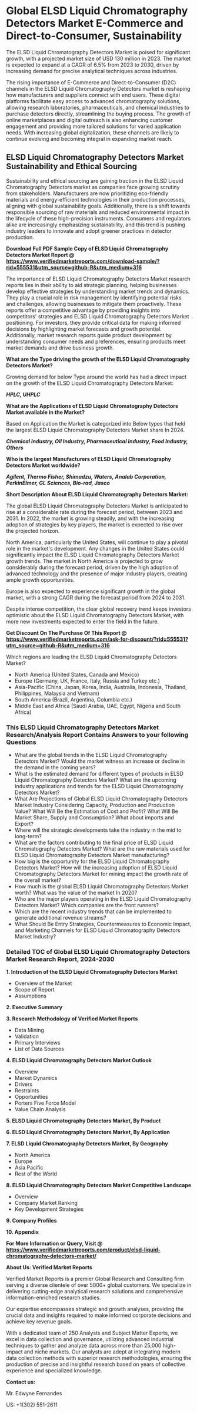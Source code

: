 <h1>Global ELSD Liquid Chromatography Detectors Market E-Commerce and Direct-to-Consumer, Sustainability</h1><p class=""><p>The ELSD Liquid Chromatography Detectors Market is poised for significant growth, with a projected market size of USD 130 million in 2023. The market is expected to expand at a CAGR of 6.5% from 2023 to 2030, driven by increasing demand for precise analytical techniques across industries.</p><p>The rising importance of E-Commerce and Direct-to-Consumer (D2C) channels in the ELSD Liquid Chromatography Detectors market is reshaping how manufacturers and suppliers connect with end users. These digital platforms facilitate easy access to advanced chromatography solutions, allowing research laboratories, pharmaceuticals, and chemical industries to purchase detectors directly, streamlining the buying process. The growth of online marketplaces and digital outreach is also enhancing customer engagement and providing more tailored solutions for varied application needs. With increasing global digitalization, these channels are likely to continue evolving and becoming integral in expanding market reach.</p><h2>ELSD Liquid Chromatography Detectors Market Sustainability and Ethical Sourcing</h2><p>Sustainability and ethical sourcing are gaining traction in the ELSD Liquid Chromatography Detectors market as companies face growing scrutiny from stakeholders. Manufacturers are now prioritizing eco-friendly materials and energy-efficient technologies in their production processes, aligning with global sustainability goals. Additionally, there is a shift towards responsible sourcing of raw materials and reduced environmental impact in the lifecycle of these high-precision instruments. Consumers and regulators alike are increasingly emphasizing sustainability, and this trend is pushing industry leaders to innovate and adopt greener practices in detector production.</p></p><p class=""><strong>Download Full PDF Sample Copy of ELSD Liquid Chromatography Detectors Market Report @ <a href="https://www.verifiedmarketreports.com/download-sample/?rid=555531&utm_source=github-R&utm_medium=316" target="_blank">https://www.verifiedmarketreports.com/download-sample/?rid=555531&utm_source=github-R&utm_medium=316</a></strong></p><p>The importance of&nbsp;ELSD Liquid Chromatography Detectors Market research reports lies in their ability to aid strategic planning, helping businesses develop effective strategies by understanding market trends and dynamics. They play a crucial role in risk management by identifying potential risks and challenges, allowing businesses to mitigate them proactively. These reports offer a competitive advantage by providing insights into competitors' strategies and ELSD Liquid Chromatography Detectors Market positioning. For investors, they provide critical data for making informed decisions by highlighting market forecasts and growth potential. Additionally, market research reports guide product development by understanding consumer needs and preferences, ensuring products meet market demands and drive business growth.</p><p><strong>What are the&nbsp;Type driving the growth of the ELSD Liquid Chromatography Detectors Market?</strong></p><p id="" class="">Growing demand for below Type around the world has had a direct impact on the growth of the ELSD Liquid Chromatography Detectors Market:</p><p class=""><em><strong>HPLC, UHPLC</strong></em></p><p class=""><strong>What are the&nbsp;Applications&nbsp;of ELSD Liquid Chromatography Detectors Market available in the Market?</strong></p><p id="" class="">Based on Application the Market is categorized into Below types that held the largest ELSD Liquid Chromatography Detectors Market share In 2024.</p><p class=""><em><strong>Chemical Industry, Oil Industry, Pharmaceutical Industry, Food Industry, Others</strong></em></p><p class=""><strong>Who is the largest Manufacturers of ELSD Liquid Chromatography Detectors Market worldwide?</strong></p><p><em><strong>Agilent, Thermo Fisher, Shimadzu, Waters, Analab Corporation, PerkinElmer, GL Sciences, Bio-rad, Jasco</strong></em></p><p id="" class=""><strong>Short Description About ELSD Liquid Chromatography Detectors Market:</strong></p><p>The global ELSD Liquid Chromatography Detectors Market is anticipated to rise at a considerable rate during the forecast period, between 2023 and 2031. In 2022, the market is growing steadily, and with the increasing adoption of strategies by key players, the market is expected to rise over the projected horizon.</p><p>North America, particularly the United States, will continue to play a pivotal role in the market's development. Any changes in the United States could significantly impact the ELSD Liquid Chromatography Detectors Market growth trends. The market in North America is projected to grow considerably during the forecast period, driven by the high adoption of advanced technology and the presence of major industry players, creating ample growth opportunities.</p><p>Europe is also expected to experience significant growth in the global market, with a strong CAGR during the forecast period from 2024 to 2031.</p><p>Despite intense competition, the clear global recovery trend keeps investors optimistic about the ELSD Liquid Chromatography Detectors Market, with more new investments expected to enter the field in the future.</p><p id="" class=""><strong>Get Discount On The Purchase Of This Report @ <a href="https://www.verifiedmarketreports.com/ask-for-discount/?rid=555531?utm_source=github-R&utm_medium=316" target="_blank">https://www.verifiedmarketreports.com/ask-for-discount/?rid=555531?utm_source=github-R&utm_medium=316</a></strong></p><p class="">Which regions are leading the ELSD Liquid Chromatography Detectors Market?</p><ul><li>North America (United States, Canada and Mexico)</li><li>Europe (Germany, UK, France, Italy, Russia and Turkey etc.)</li><li>Asia-Pacific (China, Japan, Korea, India, Australia, Indonesia, Thailand, Philippines, Malaysia and Vietnam)</li><li>South America (Brazil, Argentina, Columbia etc.)</li><li>Middle East and Africa (Saudi Arabia, UAE, Egypt, Nigeria and South Africa)</li></ul><h3 id="" class="">This ELSD Liquid Chromatography Detectors Market Research/Analysis Report Contains Answers to your following Questions</h3><ul><li>What are the global trends in the ELSD Liquid Chromatography Detectors Market? Would the market witness an increase or decline in the demand in the coming years?</li><li>What is the estimated demand for different types of products in ELSD Liquid Chromatography Detectors Market? What are the upcoming industry applications and trends for the ELSD Liquid Chromatography Detectors Market?</li><li>What Are Projections of Global ELSD Liquid Chromatography Detectors Market Industry Considering Capacity, Production and Production Value? What Will Be the Estimation of Cost and Profit? What Will Be Market Share, Supply and Consumption? What about imports and Export?</li><li>Where will the strategic developments take the industry in the mid to long-term?</li><li>What are the factors contributing to the final price of ELSD Liquid Chromatography Detectors Market? What are the raw materials used for ELSD Liquid Chromatography Detectors Market manufacturing?</li><li>How big is the opportunity for the ELSD Liquid Chromatography Detectors Market? How will the increasing adoption of ELSD Liquid Chromatography Detectors Market for mining impact the growth rate of the overall market?</li><li>How much is the global ELSD Liquid Chromatography Detectors Market worth? What was the value of the market In 2020?</li><li>Who are the major players operating in the ELSD Liquid Chromatography Detectors Market? Which companies are the front runners?</li><li>Which are the recent industry trends that can be implemented to generate additional revenue streams?</li><li>What Should Be Entry Strategies, Countermeasures to Economic Impact, and Marketing Channels for ELSD Liquid Chromatography Detectors Market Industry?</li></ul><h3 id="" class="">Detailed TOC of Global ELSD Liquid Chromatography Detectors Market Research Report, 2024-2030</h3><p id="" class=""><strong>1. Introduction of the ELSD Liquid Chromatography Detectors Market</strong></p><ul><li>Overview of the Market</li><li>Scope of Report</li><li>Assumptions</li></ul><p id="" class=""><strong>2. Executive Summary</strong></p><p id="" class=""><strong>3. Research Methodology of Verified Market Reports</strong></p><ul><li>Data Mining</li><li>Validation</li><li>Primary Interviews</li><li>List of Data Sources</li></ul><p id="" class=""><strong>4. ELSD Liquid Chromatography Detectors Market Outlook</strong></p><ul><li>Overview</li><li>Market Dynamics</li><li>Drivers</li><li>Restraints</li><li>Opportunities</li><li>Porters Five Force Model</li><li>Value Chain Analysis</li></ul><p id="" class=""><strong>5. ELSD Liquid Chromatography Detectors Market, By Product</strong></p><p id="" class=""><strong>6. ELSD Liquid Chromatography Detectors Market, By Application</strong></p><p id="" class=""><strong>7. ELSD Liquid Chromatography Detectors Market, By Geography</strong></p><ul><li>North America</li><li>Europe</li><li>Asia Pacific</li><li>Rest of the World</li></ul><p id="" class=""><strong>8. ELSD Liquid Chromatography Detectors Market Competitive Landscape</strong></p><ul><li>Overview</li><li>Company Market Ranking</li><li>Key Development Strategies</li></ul><p id="" class=""><strong>9. Company Profiles</strong></p><p id="" class=""><strong>10. Appendix</strong></p><p id="" class=""><strong>For More Information or Query, Visit @ <a href="https://www.verifiedmarketreports.com/product/elsd-liquid-chromatography-detectors-market/" target="_blank">https://www.verifiedmarketreports.com/product/elsd-liquid-chromatography-detectors-market/</a></strong></p><p id="" class=""><strong>About Us: Verified Market Reports</strong></p><p id="" class="">Verified Market Reports is a premier Global Research and Consulting firm serving a diverse clientele of over 5000+ global customers. We specialize in delivering cutting-edge analytical research solutions and comprehensive information-enriched research studies.</p><p id="" class="">Our expertise encompasses strategic and growth analyses, providing the crucial data and insights required to make informed corporate decisions and achieve key revenue goals.</p><p id="" class="">With a dedicated team of 250 Analysts and Subject Matter Experts, we excel in data collection and governance, utilizing advanced industrial techniques to gather and analyze data across more than 25,000 high-impact and niche markets. Our analysts are adept at integrating modern data collection methods with superior research methodologies, ensuring the production of precise and insightful research based on years of collective experience and specialized knowledge.</p><p id="" class=""><strong>Contact us:</strong></p><p id="" class="">Mr. Edwyne Fernandes</p><p id="" class="">US: +1(302) 551-2611</p>